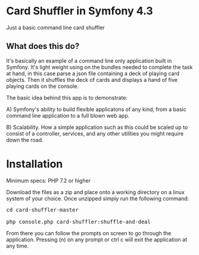 # Card Shuffler in Symfony 4.3
Just a basic command line card shuffler

## What does this do?
It's basically an example of a command line only application built in Symfony. It's light weight using on the bundles needed to complete the 
task at hand, in this case parse a json file containing a deck of playing card objects. Then it shuffles the deck of cards and displays a hand 
of five playing cards on the console. 

The basic idea behind this app is to demonstrate:

A) Symfony's ability to build flexible applicatons of any kind, from a basic command line application to a full blown web app.

B) Scalability. How a simple application such as this could be scaled up to consist of a controller, services, and any other utilities you might 
require down the road.

# Installation
Minimum specs: PHP 7.2 or higher

Download the files as a zip and place onto a working directory on a linux system of your choice. Once unzipped simply run the following 
command:
<pre>
cd card-shuffler-master

php console.php card-shuffler:shuffle-and-deal
</pre>

From there you can follow the prompts on screen to go through the application. Pressing (n) on any prompt or ctrl c will exit the application 
at any time.

